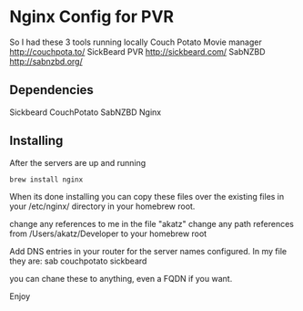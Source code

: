 # Nginx Config for PVR #
So I had these 3 tools running locally
Couch Potato Movie manager
http://couchpota.to/
SickBeard PVR
http://sickbeard.com/
SabNZBD
http://sabnzbd.org/


## Dependencies ##

Sickbeard
CouchPotato
SabNZBD
Nginx

## Installing ##
After the servers are up and running

`brew install nginx`

When its done installing you can copy these files over the existing files in
your /etc/nginx/ directory in your homebrew root.

change any references to me in the file "akatz"
change any path references from /Users/akatz/Developer to your homebrew root

Add DNS entries in your router for the server names configured. In my file they are:
sab
couchpotato
sickbeard

you can chane these to anything, even a FQDN if you want.

Enjoy
